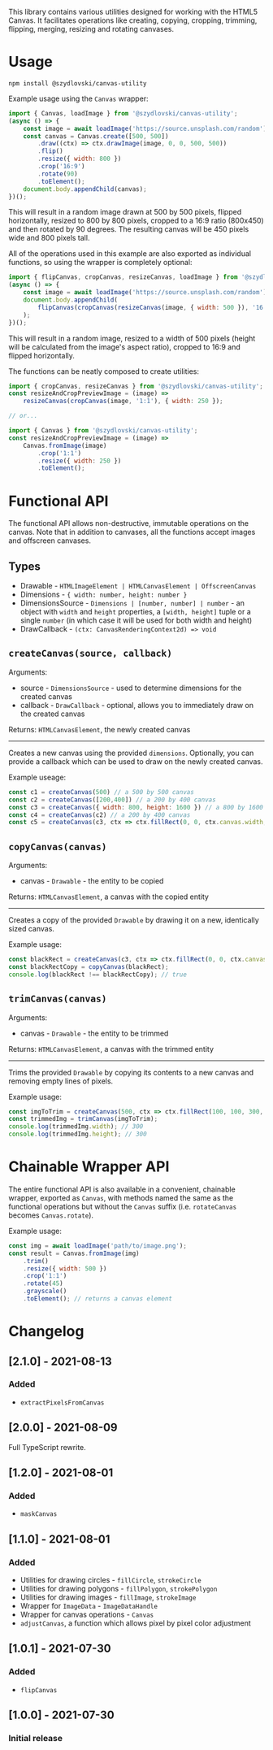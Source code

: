 This library contains various utilities designed for working with the HTML5 Canvas. It facilitates operations like creating, copying, cropping, trimming, flipping, merging, resizing and rotating canvases.

# Usage

```
npm install @szydlovski/canvas-utility
```
Example usage using the `Canvas` wrapper:
```js
import { Canvas, loadImage } from '@szydlovski/canvas-utility';
(async () => {
	const image = await loadImage('https://source.unsplash.com/random');
	const canvas = Canvas.create([500, 500])
		.draw((ctx) => ctx.drawImage(image, 0, 0, 500, 500))
		.flip()
		.resize({ width: 800 })
		.crop('16:9')
		.rotate(90)
		.toElement();
	document.body.appendChild(canvas);
})();
```
This will result in a random image drawn at 500 by 500 pixels, flipped horizontally, resized to 800 by 800 pixels, cropped to a 16:9 ratio (800x450) and then rotated by 90 degrees. The resulting canvas will be 450 pixels wide and 800 pixels tall.

All of the operations used in this example are also exported as individual functions, so using the wrapper is completely optional:

```js
import { flipCanvas, cropCanvas, resizeCanvas, loadImage } from '@szydlovski/canvas-utility';
(async () => {
	const image = await loadImage('https://source.unsplash.com/random');
	document.body.appendChild(
		flipCanvas(cropCanvas(resizeCanvas(image, { width: 500 }), '16:9'))
	);
})();
```
This will result in a random image, resized to a width of 500 pixels (height will be calculated from the image's aspect ratio), cropped to 16:9 and flipped horizontally.

The functions can be neatly composed to create utilities:

```js
import { cropCanvas, resizeCanvas } from '@szydlovski/canvas-utility';
const resizeAndCropPreviewImage = (image) =>
	resizeCanvas(cropCanvas(image, '1:1'), { width: 250 });

// or...

import { Canvas } from '@szydlovski/canvas-utility';
const resizeAndCropPreviewImage = (image) =>
	Canvas.fromImage(image)
		.crop('1:1')
		.resize({ width: 250 })
		.toElement();
```

# Functional API

The functional API allows non-destructive, immutable operations on the canvas. Note that in addition to canvases, all the functions accept images and offscreen canvases.

## Types

- Drawable - `HTMLImageElement | HTMLCanvasElement | OffscreenCanvas`
- Dimensions - `{ width: number, height: number }`
- DimensionsSource - `Dimensions | [number, number] | number` - an object with `width` and `height` properties, a `[width, height]` tuple or a single `number` (in which case it will be used for both width and height)
- DrawCallback - `(ctx: CanvasRenderingContext2d) => void`

## `createCanvas(source, callback)`

Arguments:
- source - `DimensionsSource` - used to determine dimensions for the created canvas
- callback - `DrawCallback` - optional, allows you to immediately draw on the created canvas

Returns: `HTMLCanvasElement`, the newly created canvas
___

Creates a new canvas using the provided `dimensions`. Optionally, you can provide a callback which can be used to draw on the newly created canvas.

Example useage:

```js
const c1 = createCanvas(500) // a 500 by 500 canvas
const c2 = createCanvas([200,400]) // a 200 by 400 canvas
const c3 = createCanvas({ width: 800, height: 1600 }) // a 800 by 1600 canvas
const c4 = createCanvas(c2) // a 200 by 400 canvas
const c5 = createCanvas(c3, ctx => ctx.fillRect(0, 0, ctx.canvas.width, ctx.canvas.height)); // a 800 by 1600 canvas, filled with black pixels
```

## `copyCanvas(canvas)`

Arguments:
- canvas - `Drawable` - the entity to be copied

Returns: `HTMLCanvasElement`, a canvas with the copied entity

___

Creates a copy of the provided `Drawable` by drawing it on a new, identically sized canvas.

Example usage:

```js
const blackRect = createCanvas(c3, ctx => ctx.fillRect(0, 0, ctx.canvas.width, ctx.canvas.height));
const blackRectCopy = copyCanvas(blackRect);
console.log(blackRect !== blackRectCopy); // true
```

## `trimCanvas(canvas)`

Arguments:
- canvas - `Drawable` - the entity to be trimmed

Returns: `HTMLCanvasElement`, a canvas with the trimmed entity
___

Trims the provided `Drawable` by copying its contents to a new canvas and removing empty lines of pixels.

Example usage:

```js
const imgToTrim = createCanvas(500, ctx => ctx.fillRect(100, 100, 300, 300));
const trimmedImg = trimCanvas(imgToTrim);
console.log(trimmedImg.width); // 300
console.log(trimmedImg.height); // 300
```

# Chainable Wrapper API

The entire functional API is also available in a convenient, chainable wrapper, exported as `Canvas`, with methods named the same as the functional operations but without the `Canvas` suffix (i.e. `rotateCanvas` becomes `Canvas.rotate`).

Example usage:

```js
const img = await loadImage('path/to/image.png');
const result = Canvas.fromImage(img)
	.trim()
	.resize({ width: 500 })
	.crop('1:1')
	.rotate(45)
	.grayscale()
	.toElement(); // returns a canvas element
```

# Changelog

## [2.1.0] - 2021-08-13

### Added

- `extractPixelsFromCanvas`

## [2.0.0] - 2021-08-09

Full TypeScript rewrite.

## [1.2.0] - 2021-08-01

### Added

- `maskCanvas`

## [1.1.0] - 2021-08-01

### Added

- Utilities for drawing circles - `fillCircle`, `strokeCircle`
- Utilities for drawing polygons - `fillPolygon`, `strokePolygon`
- Utilities for drawing images - `fillImage`, `strokeImage`
- Wrapper for `ImageData` - `ImageDataHandle`
- Wrapper for canvas operations - `Canvas`
- `adjustCanvas`, a function which allows pixel by pixel color adjustment

## [1.0.1] - 2021-07-30

### Added

- `flipCanvas`

## [1.0.0] - 2021-07-30

### Initial release